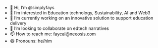 - 👋 Hi, I’m @simplyfays
- 👀 I’m interested in Education technology, Sustainability, AI and Web3
- 🌱 I’m currently working on an innovative solution to support education delivery
- 💞️ I’m looking to collaborate on edtech narratives
- 📫 How to reach me: faycal@neeosis.com
- 😄 Pronouns: he/him

<!---
simplyfays/simplyfays is a ✨ special ✨ repository because its `README.md` (this file) appears on your GitHub profile.
You can click the Preview link to take a look at your changes.
--->
